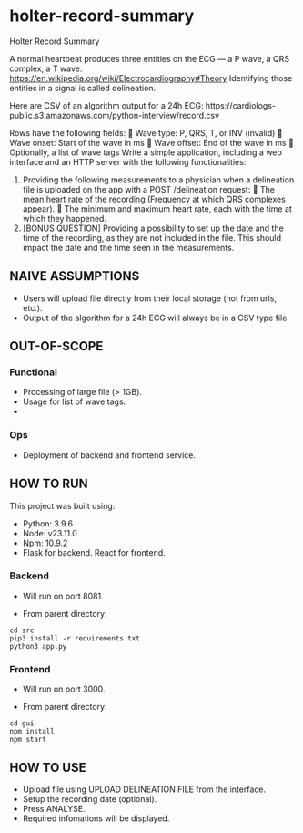 # holter-record-summary

Holter Record Summary

A normal heartbeat produces three entities on the ECG — a P wave, a QRS complex, a T wave.
https://en.wikipedia.org/wiki/Electrocardiography#Theory
Identifying those entities in a signal is called delineation.

Here are CSV of an algorithm output for a 24h ECG: https://cardiologs-
public.s3.amazonaws.com/python-interview/record.csv

Rows have the following fields:
 Wave type: P, QRS, T, or INV (invalid)
 Wave onset: Start of the wave in ms
 Wave offset: End of the wave in ms
 Optionally, a list of wave tags
Write a simple application, including a web interface and an HTTP server with the following
functionalities:

1. Providing the following measurements to a physician when a delineation file is uploaded on the app
   with a POST /delineation request:
    The mean heart rate of the recording (Frequency at which QRS complexes appear).
    The minimum and maximum heart rate, each with the time at which they happened.
2. [BONUS QUESTION] Providing a possibility to set up the date and the time of the recording, as they
   are not included in the file. This should impact the date and the time seen in the measurements.


## NAIVE ASSUMPTIONS
- Users will upload file directly from their local storage (not from urls, etc.).
- Output of the algorithm for a 24h ECG will always be in a CSV type file.


## OUT-OF-SCOPE

### Functional
- Processing of large file (> 1GB).
- Usage for list of wave tags.
- 
### Ops
- Deployment of backend and frontend service.


## HOW TO RUN

This project was built using:

- Python: 3.9.6
- Node: v23.11.0
- Npm: 10.9.2
- Flask for backend. React for frontend.

### Backend

- Will run on port 8081.

- From parent directory:

```
cd src
pip3 install -r requirements.txt
python3 app.py
```

### Frontend

- Will run on port 3000.

- From parent directory:

```
cd gui
npm install
npm start
```

## HOW TO USE

- Upload file using UPLOAD DELINEATION FILE from the interface.
- Setup the recording date (optional).
- Press ANALYSE.
- Required infomations will be displayed.

